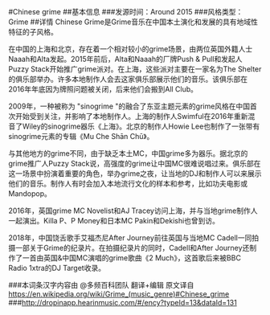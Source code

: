 #Chinese grime
##基本信息
###发源时间：Around 2015
###风格类型：Grime
##详情
Chinese Grime是Grime音乐在中国本土演化和发展的具有地域性特征的子风格。



在中国的上海和北京，存在着一个相对较小的grime场景，由两位英国外籍人士Naaah和Alta发起。2015年前后，Alta和Naaah的厂牌Push &
Pull和发起人Puzzy Stack开始推广grime派对。在上海，这些派对主要在一家名为The
Shelter的俱乐部举办。许多本地制作人会去这家俱乐部展示他们的音乐。该俱乐部在2016年年底因为牌照问题被关闭，后来他们会搬到All Club。



2009年，一种被称为 "sinogrime
"的融合了东亚主题元素的grime风格在中国首次开始受到关注，并影响了本地制作人。上海的制作人Swimful在2016年重新混音了Wiley的sinogrime器乐《上海》。北京的制作人Howie
Lee也制作了一张带有sinogrime元素的专辑《Mu Che Shān Chū》。



与其他地方的grime不同，由于缺乏本土MC，中国grime多为器乐。据北京的grime推广人Puzzy
Stack说，高强度的grime让中国MC很难说唱过来。俱乐部在这一场景中扮演着重要的角色，举办grime之夜，让当地的DJ和制作人可以来展示他们的音乐。制作人有时会加入本地流行文化的样本和参考，比如功夫电影或Mandopop。



2016年，英国grime MC Novelist和AJ Tracey访问上海，并与当地grime制作人一起演出。Killa P、P Money和日本MC
Pakin和Dekishi也曾到访。



2018年，中国饶舌歌手艾福杰尼After Journey前往英国与当地MC
Cadell一同拍摄一部关于Grime的纪录片。在拍摄纪录片的同时，Cadell和After
Journey还制作了一首由英国&中国MC演唱的grime歌曲《2 Much》，这首歌后来被BBC Radio 1xtra的DJ Target收录。

###本词条汉字内容由 @多频百科团队 翻译+编辑
原文译自 https://en.wikipedia.org/wiki/Grime_(music_genre)#Chinese_grime
###http://dropinapp.hearinmusic.com/#/ency?typeId=13&dataId=131
